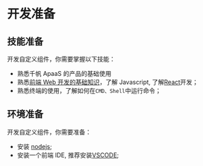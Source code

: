 # 开发准备

## 技能准备

开发自定义组件，你需要掌握以下技能：

- 熟悉千帆 ApaaS 的产品的基础使用
- 熟悉[前端 Web 开发的基础知识](https://developer.mozilla.org/zh-CN/docs/Learn)，了解 Javascript, 了解[React](https://zh-hans.reactjs.org/docs/getting-started.html)开发；
- 熟悉终端的使用，了解如何在`CMD、Shell`中运行命令；

## 环境准备

开发自定义组件，你需要准备：

- 安装 [nodejs](https://nodejs.org/zh-cn/);
- 安装一个前端 IDE, 推荐安装[VSCODE](https://code.visualstudio.com/);
